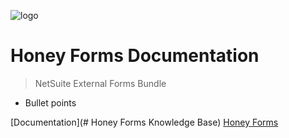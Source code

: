 
![logo](_media/logo.svg)

# Honey Forms Documentation

> NetSuite External Forms Bundle

- Bullet points

[Documentation](# Honey Forms Knowledge Base)
[Honey Forms](https://honey.scscloud.com)

